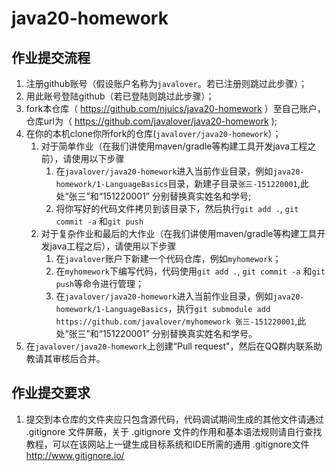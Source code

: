# java20-homework


## 作业提交流程

1. 注册github账号（假设账户名称为`javalover`。若已注册则跳过此步骤）；
2. 用此账号登陆github（若已登陆则跳过此步骤）；
3. fork本仓库（ https://github.com/njuics/java20-homework ）至自己账户，仓库url为（ https://github.com/javalover/java20-homework );
4. 在你的本机clone你所fork的仓库(`javalover/java20-homework`）；
	1. 对于简单作业（在我们讲使用maven/gradle等构建工具开发java工程之前），请使用以下步骤
		1. 在`javalover/java20-homework`进入当前作业目录，例如`java20-homework/1-LanguageBasics`目录，新建子目录`张三-151220001`,此处“张三”和“151220001” 分别替换真实姓名和学号;
		2. 将你写好的代码文件拷贝到该目录下，然后执行`git add .`, `git commit -a` 和`git push`
	2. 对于复杂作业和最后的大作业（在我们讲使用maven/gradle等构建工具开发java工程之后），请使用以下步骤
		1. 在`javalover`账户下新建一个代码仓库，例如`myhomework`；
		2. 在`myhomework`下编写代码，代码使用`git add .`, `git commit -a` 和`git push`等命令进行管理；
		3. 在`javalover/java20-homework`进入当前作业目录，例如`java20-homework/1-LanguageBasics`，执行`git submodule add https://github.com/javalover/myhomework 张三-151220001`,此处“张三”和“151220001” 分别替换真实姓名和学号。  
5. 在`javalover/java20-homework`上创建“Pull request"，然后在QQ群内联系助教请其审核后合并。

## 作业提交要求

1. 提交到本仓库的文件夹应只包含源代码，代码调试期间生成的其他文件请通过 .gitignore 文件屏蔽，关于 .gitignore 文件的作用和基本语法规则请自行查找教程，可以在该网站上一键生成目标系统和IDE所需的通用 .gitignore文件 http://www.gitignore.io/
